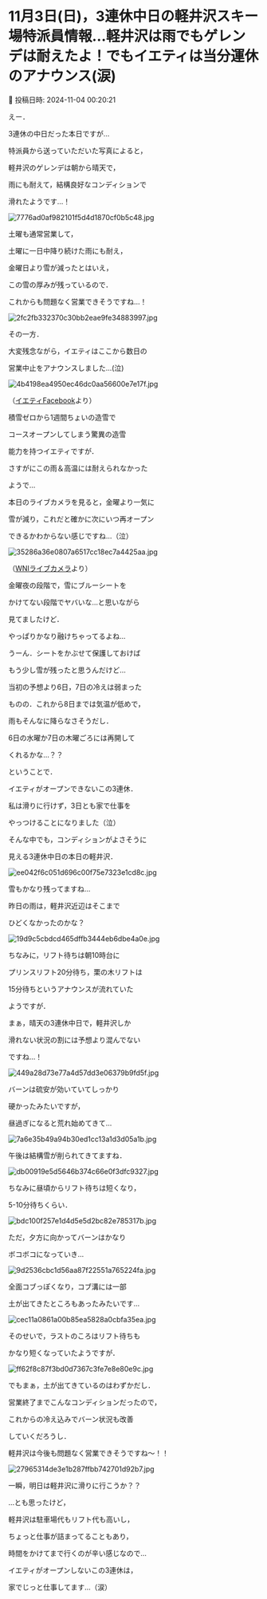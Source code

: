 # 11月3日(日)，3連休中日の軽井沢スキー場特派員情報…軽井沢は雨でもゲレンデは耐えたよ！でもイエティは当分運休のアナウンス(涙)

📅 投稿日時: 2024-11-04 00:20:21

えー．


3連休の中日だった本日ですが…


特派員から送っていただいた写真によると，


軽井沢のゲレンデは朝から晴天で，


雨にも耐えて，結構良好なコンディションで


滑れたようです…！




![7776ad0af982101f5d4d1870cf0b5c48.jpg](images/7776ad0af982101f5d4d1870cf0b5c48.jpg)







土曜も通常営業して，


土曜に一日中降り続けた雨にも耐え，


金曜日より雪が減ったとはいえ，


この雪の厚みが残っているので．


これからも問題なく営業できそうですね…！




![2fc2fb332370c30bb2eae9fe34883997.jpg](images/2fc2fb332370c30bb2eae9fe34883997.jpg)







その一方．


大変残念ながら，イエティはここから数日の


営業中止をアナウンスしました…(泣)




![4b4198ea4950ec46dc0aa56600e7e17f.jpg](images/4b4198ea4950ec46dc0aa56600e7e17f.jpg)







（[イエティFacebook](https://www.facebook.com/YetiSnowtown)より）





積雪ゼロから1週間ちょいの造雪で


コースオープンしてしまう驚異の造雪


能力を持つイエティですが．


さすがにこの雨＆高温には耐えられなかった


ようで…


本日のライブカメラを見ると，金曜より一気に


雪が減り，これだと確かに次にいつ再オープン


できるかわからない感じですね…（泣）




![35286a36e0807a6517cc18ec7a4425aa.jpg](images/35286a36e0807a6517cc18ec7a4425aa.jpg)




（[WNIライブカメラ](http://webcam.wni.co.jp/KAC24326/loop.html)より）





金曜夜の段階で，雪にブルーシートを


かけてない段階でヤバいな…と思いながら


見てましたけど．


やっぱりかなり融けちゃってるよね…


うーん．シートをかぶせて保護しておけば


もう少し雪が残ったと思うんだけど…





当初の予想より6日，7日の冷えは弱まった


ものの．これから8日までは気温が低めで，


雨もそんなに降らなさそうだし．


6日の水曜か7日の木曜ごろには再開して


くれるかな…？？





ということで．


イエティがオープンできないこの3連休．


私は滑りに行けず，3日とも家で仕事を


やっつけることになりました（泣）





そんな中でも，コンディションがよさそうに


見える3連休中日の本日の軽井沢．




![ee042f6c051d696c00f75e7323e1cd8c.jpg](images/ee042f6c051d696c00f75e7323e1cd8c.jpg)







雪もかなり残ってますね…


昨日の雨は，軽井沢近辺はそこまで


ひどくなかったのかな？




![19d9c5cbdcd465dffb3444eb6dbe4a0e.jpg](images/19d9c5cbdcd465dffb3444eb6dbe4a0e.jpg)







ちなみに，リフト待ちは朝10時台に


プリンスリフト20分待ち，栗の木リフトは


15分待ちというアナウンスが流れていた


ようですが．


まぁ，晴天の3連休中日で，軽井沢しか


滑れない状況の割には予想より混んでない


ですね…！




![449a28d73e77a4d57dd3e06379b9fd5f.jpg](images/449a28d73e77a4d57dd3e06379b9fd5f.jpg)







バーンは硫安が効いていてしっかり


硬かったみたいですが，


昼過ぎになると荒れ始めてきて…




![7a6e35b49a94b30ed1cc13a1d3d05a1b.jpg](images/7a6e35b49a94b30ed1cc13a1d3d05a1b.jpg)







午後は結構雪が削られてきてますね．




![db00919e5d5646b374c66e0f3dfc9327.jpg](images/db00919e5d5646b374c66e0f3dfc9327.jpg)







ちなみに昼頃からリフト待ちは短くなり，


5-10分待ちくらい．




![bdc100f257e1d4d5e5d2bc82e785317b.jpg](images/bdc100f257e1d4d5e5d2bc82e785317b.jpg)







ただ，夕方に向かってバーンはかなり


ボコボコになっていき…




![9d2536cbc1d56aa87f22551a765224fa.jpg](images/9d2536cbc1d56aa87f22551a765224fa.jpg)







全面コブっぽくなり，コブ溝には一部


土が出てきたところもあったみたいです…




![cec11a0861a00b85ea5828a0cbfa35ea.jpg](images/cec11a0861a00b85ea5828a0cbfa35ea.jpg)







そのせいで，ラストのころはリフト待ちも


かなり短くなっていたようですが．




![ff62f8c87f3bd0d7367c3fe7e8e80e9c.jpg](images/ff62f8c87f3bd0d7367c3fe7e8e80e9c.jpg)







でもまぁ，土が出てきているのはわずかだし．


営業終了までこんなコンディションだったので，


これからの冷え込みでバーン状況も改善


していくだろうし．


軽井沢は今後も問題なく営業できそうですね～！！




![27965314de3e1b287ffbb742701d92b7.jpg](images/27965314de3e1b287ffbb742701d92b7.jpg)







一瞬，明日は軽井沢に滑りに行こうか？？


…とも思ったけど，


軽井沢は駐車場代もリフト代も高いし，


ちょっと仕事が詰まってることもあり，


時間をかけてまで行くのが辛い感じなので…


イエティがオープンしないこの3連休は，


家でじっと仕事してます…（涙）
